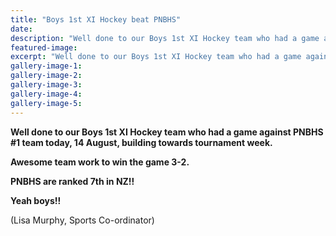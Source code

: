 ```yaml
---
title: "Boys 1st XI Hockey beat PNBHS"
date: 
description: "Well done to our Boys 1st XI Hockey team who had a game against PNBHS #1 team today, 14 August, building towards tournament week."
featured-image: 
excerpt: "Well done to our Boys 1st XI Hockey team who had a game against PNBHS #1 team today, 14 August, building towards tournament week."
gallery-image-1: 
gallery-image-2: 
gallery-image-3: 
gallery-image-4: 
gallery-image-5: 
---
```


<p><strong>Well done to our Boys 1st XI Hockey team who had a game against PNBHS #1 team today, 14 August, building towards tournament week. </strong></p>
<p><strong>Awesome team work to win the game 3-2. </strong></p>
<p><strong>PNBHS are ranked 7th in NZ!! </strong></p>
<p><strong>Yeah boys!!</strong></p>
<p>(Lisa Murphy, Sports Co-ordinator)</p>

